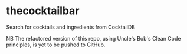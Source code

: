 # thecocktailbar
Search for cocktails and ingredients from CocktailDB

NB The refactored version of this repo, using Uncle's Bob's Clean Code principles, is yet to be pushed to GitHub.
